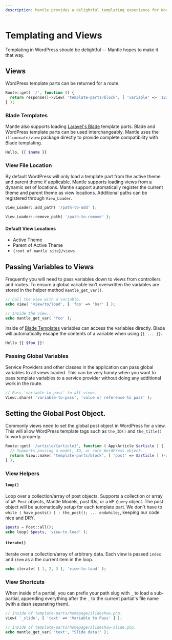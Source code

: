 ```yaml
---
description: Mantle provides a delightful templating experience for WordPress using blade templating.
---
```


# Templating and Views

Templating in WordPress should be delightful -- Mantle hopes to make it that
way.

## Views
WordPress template parts can be returned for a route.

```php
Route::get( '/', function () {
  return response()->view( 'template-parts/block', [ 'variable' => '123' ] );
} );
```

### Blade Templates
Mantle also supports loading [Laravel's Blade](https://laravel.com/docs/8.x/blade) template
parts. Blade and WordPress template parts can be used interchangeably. Mantle
uses the `illuminate/view` package directly to provide complete compatibility
with Blade templating.

```php
Hello, {{ $name }}
```

### View File Location
By default WordPress will only load a template part from the active theme and
parent theme if applicable. Mantle supports loading views from a dynamic set of
locations. Mantle support automatically register the current theme and parent
theme as view locations. Additional paths can be registered through
`View_Loader`.

```php
View_Loader::add_path( '/path-to-add' );

View_Loader::remove_path( '/path-to-remove' );
```

#### Default View Locations
- Active Theme
- Parent of Active Theme
- `{root of mantle site}/views`

## Passing Variables to Views
Frequently you will need to pass variables down to views from controllers and
routes. To ensure a global variable isn't overwritten the variables are stored
in the helper method `mantle_get_var()`.

```php
// Call the view with a variable.
echo view( 'view/to/load', [ 'foo' => 'bar' ] );

// Inside the view...
echo mantle_get_var( 'foo' );
```

Inside of [Blade Templates](#blade-templates) variables can access the variables
directly. Blade will automatically escape the contents of a variable when using
`{{ ... }}`.

```php
Hello {{ $foo }}!
```

### Passing Global Variables
Service Providers and other classes in the application can pass global variables
to all views loaded. This can be very handy when you want to pass template
variables to a service provider without doing any additional work in the route.

```php
// Pass 'variable-to-pass' to all views.
View::share( 'variable-to-pass', 'value or reference to pass' );
```

## Setting the Global Post Object.
Commonly views need to set the global post object in WordPress for a view. This
will allow WordPress template tags such as `the_ID()` and `the_title()` to work
properly.

```php
Route::get( '/article/{article}', function ( App\Article $article ) {
  // Supports passing a model, ID, or core WordPress object.
  return View::make( 'template-parts/block', [ 'post' => $article ] )->set_post( $article );
} );
```

### View Helpers

#### `loop()`
Loop over a collection/array of post objects. Supports a collection or array of
`WP_Post` objects, Mantle Models, post IDs, or a `WP_Query` object. The post
object will be automatically setup for each template part. We don't have to
`while ( have_posts() ) : the_post(); ... endwhile;`, keeping our code nice and
DRY.

```php
$posts = Post::all();
echo loop( $posts, 'view-to-load' );
```

#### `iterate()`
Iterate over a collection/array of arbitrary data. Each view is passed `index`
and `item` as a the current item in the loop.

```php
echo iterate( [ 1, 2, 3 ], 'view-to-load' );
```

### View Shortcuts
When inside of a partial, you can prefix your path slug with `_` to load a
sub-partial, appending everything after the `_` to the current partial's file
name (with a dash separating them).

```php
// Inside of template-parts/homepage/slideshow.php.
view( '_slide', [ 'text' => 'Variable to Pass' ] );

// Inside of template-parts/homepage/slideshow-slide.php.
echo mantle_get_var( 'text', "Slide data!" );
```
